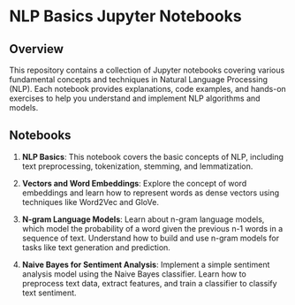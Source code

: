 # NLP Basics Jupyter Notebooks

## Overview
This repository contains a collection of Jupyter notebooks covering various fundamental concepts and techniques in Natural Language Processing (NLP). Each notebook provides explanations, code examples, and hands-on exercises to help you understand and implement NLP algorithms and models.

## Notebooks
1. **NLP Basics**: This notebook covers the basic concepts of NLP, including text preprocessing, tokenization, stemming, and lemmatization.

2. **Vectors and Word Embeddings**: Explore the concept of word embeddings and learn how to represent words as dense vectors using techniques like Word2Vec and GloVe.

3. **N-gram Language Models**: Learn about n-gram language models, which model the probability of a word given the previous n-1 words in a sequence of text. Understand how to build and use n-gram models for tasks like text generation and prediction.

4. **Naive Bayes for Sentiment Analysis**: Implement a simple sentiment analysis model using the Naive Bayes classifier. Learn how to preprocess text data, extract features, and train a classifier to classify text sentiment.
